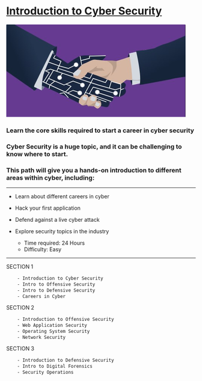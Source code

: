 # [Introduction to Cyber Security](https://tryhackme.com/path-action/introtocyber/join)

![Image not set yet](https://github.com/C3LKO/TryHackMe/blob/master/Assets/Introduction%20to%20Cyber%20Security.jpg)


### Learn the core skills required to start a career in cyber security
### Cyber Security is a huge topic, and it can be challenging to know where to start. 
### This path will give you a hands-on introduction to different areas within cyber, including:

----

  - Learn about different careers in cyber
  - Hack your first application
  - Defend against a live cyber attack
  - Explore security topics in the industry

    - Time required: 24 Hours
    - Difficulty: Easy

---        

SECTION 1

        - Introduction to Cyber Security
        - Intro to Offensive Security        
        - Intro to Defensive Security
        - Careers in Cyber

SECTION 2

        - Introduction to Offensive Security
        - Web Application Security
        - Operating System Security
        - Network Security

SECTION 3

        - Introduction to Defensive Security
        - Intro to Digital Forensics
        - Security Operations


